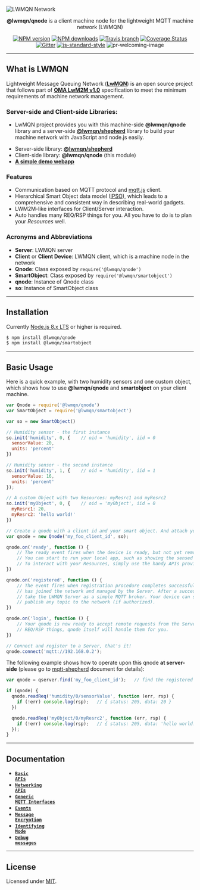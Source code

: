 ![LWMQN Network](https://raw.githubusercontent.com/lwmqn/documents/master/media/lwmqn_net.png)

<div align="center">

**@lwmqn/qnode** is a client machine node for the lightweight MQTT machine network (LWMQN)

[![NPM version](https://img.shields.io/npm/v/@lwmqn/qnode.svg?style=flat-square)](https://www.npmjs.com/package/@lwmqn/qnode)
[![NPM downloads](https://img.shields.io/npm/dm/@lwmqn/qnode.svg?style=flat-square)](https://www.npmjs.com/package/@lwmqn/qnode)
[![Travis branch](https://img.shields.io/travis/lwmqn/@lwmqn/qnode/master.svg?maxAge=2592000&style=flat-square)](https://travis-ci.org/lwmqn/@lwmqn/qnode)
[![Coverage Status](https://coveralls.io/repos/github/lwmqn/@lwmqn/qnode/badge.svg?branch=master&style=flat-square)](https://coveralls.io/github/lwmqn/@lwmqn/qnode?branch=master)
[![Gitter](https://img.shields.io/gitter/room/lwmqn/Lobby.svg?style=flat-square)](https://gitter.im/lwmqn/Lobby)
[![js-standard-style](https://img.shields.io/badge/code%20style-standard-brightgreen.svg?style=flat-square)](http://standardjs.com/)
![pr-welcoming-image](https://img.shields.io/badge/PRs-welcome-brightgreen.svg?style=flat-square)

</div>

-------

## What is LWMQN

Lightweight Message Queuing Network ([**LwMQN**](http://lwmqn.github.io)) is an open source project that follows part of [**OMA LwM2M v1.0**](http://technical.openmobilealliance.org/Technical/technical-information/release-program/current-releases/oma-lightweightm2m-v1-0) specification to meet the minimum requirements of machine network management.

### Server-side and Client-side Libraries:
   - LwMQN project provides you with this machine-side **@lwmqn/qnode** library and a server-side [**@lwmqn/shepherd**](https://github.com/lwmqn/shepherd) library to build your machine network with JavaScript and node.js easily.

* Server-side library: [**@lwmqn/shepherd**](https://github.com/lwmqn/shepherd)
* Client-side library: **@lwmqn/qnode** (this module)
* [**A simple demo webapp**](https://github.com/lwmqn/demo)

### Features

* Communication based on MQTT protocol and [mqtt.js](https://www.npmjs.com/package/mqtt) client.
* Hierarchical Smart Object data model ([IPSO](http://www.ipso-alliance.org/)), which leads to a comprehensive and consistent way in describing real-world gadgets.
* LWM2M-like interfaces for Client/Server interaction.
* Auto handles many REQ/RSP things for you. All you have to do is to plan your _Resources_ well.

### Acronyms and Abbreviations

* **Server**: LWMQN server
* **Client** or **Client Device**: LWMQN client, which is a machine node in the network
* **Qnode**: Class exposed by `require('@lwmqn/qnode')`
* **SmartObject**: Class exposed by `require('@lwmqn/smartobject')`
* **qnode**: Instance of Qnode class
* **so**: Instance of SmartObject class

-------

## Installation

Currently [Node.js 8.x LTS](https://nodejs.org/en/about/releases/) or higher is required.

```bash
$ npm install @lwmqn/qnode
$ npm install @lwmqn/smartobject
```

-------

## Basic Usage


Here is a quick example, with two humidity sensors and one custom object, which shows how to use **@lwmqn/qnode** and **smartobject** on your client machine.

```js
var Qnode = require('@lwmqn/qnode')
var SmartObject = require('@lwmqn/smartobject')

var so = new SmartObject()

// Humidity sensor - the first instance
so.init('humidity', 0, {    // oid = 'humidity', iid = 0
  sensorValue: 20,
  units: 'percent'
})

// Humidity sensor - the second instance
so.init('humidity', 1, {    // oid = 'humidity', iid = 1
  sensorValue: 16,
  units: 'percent'
});

// A custom Object with two Resources: myResrc1 and myResrc2
so.init('myObject', 0, {    // oid = 'myObject', iid = 0
  myResrc1: 20,
  myResrc2: 'hello world!'
})

// Create a qnode with a client id and your smart object. And attach your 'ready' and 'registered' event listeners
var qnode = new Qnode('my_foo_client_id', so);

qnode.on('ready', function () {
    // The ready event fires when the device is ready, but not yet remotely register to a Server.
    // You can start to run your local app, such as showing the sensed value on an OLED monitor.
    // To interact with your Resources, simply use the handy APIs provided by SmartObject class.
})

qnode.on('registered', function () {
    // The event fires when registration procedure completes successfully, which means your device
    // has joined the network and managed by the Server. After a success of registration, you can
    // take the LWMQN Server as a simple MQTT broker. Your device can subscribe to any topic or
    // publish any topic to the network (if authorized).
})

qnode.on('login', function () {
    // Your qnode is now ready to accept remote requests from the Server. Don't worry about the
    // REQ/RSP things, qnode itself will handle them for you.
})

// Connect and register to a Server, that's it!
qnode.connect('mqtt://192.168.0.2');
```

The following example shows how to operate upon this qnode **at server-side** (please go to [mqtt-shepherd](https://github.com/lwmqn/shepherd/wiki#Major) document for details):

```js
var qnode = qserver.find('my_foo_client_id');   // find the registered device by its client id

if (qnode) {
  qnode.readReq('humidity/0/sensorValue', function (err, rsp) {
    if (!err) console.log(rsp);   // { status: 205, data: 20 }
  })

  qnode.readReq('myObject/0/myResrc2', function (err, rsp) {
    if (!err) console.log(rsp);   // { status: 205, data: 'hello world!' }
  });
}
```

-------

## Documentation
* <a href="https://github.com/lwmqn/qnode/blob/master/docs/Basic-APIs.md"><code><b>Basic APIs</b></code></a>
* <a href="https://github.com/lwmqn/qnode/blob/master/docs/Networking-APIs.md"><code><b>Networking APIs</b></code></a>
* <a href="https://github.com/lwmqn/qnode/blob/master/docs/Generic-MQTT-Interfaces.md"><code><b>Generic MQTT Interfaces</b></code></a>
* <a href="https://github.com/lwmqn/qnode/blob/master/docs/Events.md"><code><b>Events</b></code></a>
* <a href="https://github.com/lwmqn/qnode/blob/master/docs/Message-Encryption.md"><code><b>Message Encryption</b></code></a>
* <a href="https://github.com/lwmqn/qnode/blob/master/docs/Identifying-Mode.md"><code><b>Identifying Mode</b></code></a>
* <a href="https://github.com/lwmqn/qnode/blob/master/docs/Debug-Messages.md"><code><b>Debug messages</b></code></a>

-------

## License

Licensed under [MIT](https://github.com/lwmqn/qnode/blob/master/LICENSE).

